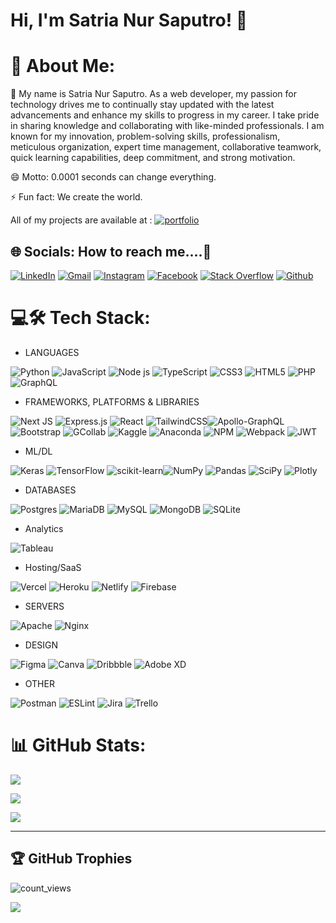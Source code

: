 

# Hi, I'm Satria Nur Saputro! 👋
# 💫 About Me:
🧠 My name is Satria Nur Saputro. As a web developer, my passion for technology drives me to continually stay updated with the latest advancements and enhance my skills to progress in my career. I take pride in sharing knowledge and collaborating with like-minded professionals. I am known for my innovation, problem-solving skills, professionalism, meticulous organization, expert time management, collaborative teamwork, quick learning capabilities, deep commitment, and strong motivation.

😄 Motto: 0.0001 seconds can change everything.

⚡️ Fun fact: We create the world.

All of my projects are available at :  [![portfolio](https://img.shields.io/badge/my_portfolio-000?style=for-the-badge&logo=ko-fi&logoColor=white)](https://github.com/Jkenyut?tab=repositories)

## 🌐 Socials: How to reach me....🔗
[![LinkedIn](https://img.shields.io/badge/LinkedIn-0077B5?style=for-the-badge&logo=linkedin&logoColor=white)](https://linkedin.com/in/satrianursaputro)
[![Gmail](https://img.shields.io/badge/Gmail-D14836?style=for-the-badge&logo=gmail&logoColor=white)](mailto:satrianursaputro06@gmail.com)
[![Instagram](https://img.shields.io/badge/Instagram-E4405F?style=for-the-badge&logo=instagram&logoColor=white)](https://instagram.com/satrianursaputro)
[![Facebook](https://img.shields.io/badge/Facebook-1877F2?style=for-the-badge&logo=facebook&logoColor=white)](https://facebook.com/satrianursaputro) 
[![Stack Overflow](https://img.shields.io/badge/Stack_Overflow-FE7A16?style=for-the-badge&logo=stack-overflow&logoColor=white)](https://stackoverflow.com/users/21438900)
[![Github](https://img.shields.io/badge/GitHub-100000?style=for-the-badge&logo=github&logoColor=white)](https://github.com/Jkenyut)

# 💻🛠 Tech Stack:

- LANGUAGES

 ![Python](https://img.shields.io/badge/python-3670A0?style=for-the-badge&logo=python&logoColor=ffdd54) ![JavaScript](https://img.shields.io/badge/javascript-%23323330.svg?style=for-the-badge&logo=javascript&logoColor=%23F7DF1E) ![Node js](https://img.shields.io/badge/Node.js-43853D?style=for-the-badge&logo=node.js&logoColor=white)
![TypeScript](https://img.shields.io/badge/typescript-%23007ACC.svg?style=for-the-badge&logo=typescript&logoColor=white) ![CSS3](https://img.shields.io/badge/css3-%231572B6.svg?style=for-the-badge&logo=css3&logoColor=white) ![HTML5](https://img.shields.io/badge/html5-%23E34F26.svg?style=for-the-badge&logo=html5&logoColor=white) 
![PHP](https://img.shields.io/badge/PHP-777BB4?style=for-the-badge&logo=php&logoColor=white)
 ![GraphQL](https://img.shields.io/badge/-GraphQL-E10098?style=for-the-badge&logo=graphql&logoColor=white)

- FRAMEWORKS, PLATFORMS & LIBRARIES

![Next JS](https://img.shields.io/badge/Next-black?style=for-the-badge&logo=next.js&logoColor=white)  ![Express.js](https://img.shields.io/badge/express.js-%23404d59.svg?style=for-the-badge&logo=express&logoColor=%2361DAFB) 
![React](https://img.shields.io/badge/react-%2320232a.svg?style=for-the-badge&logo=react&logoColor=%2361DAFB) 
![TailwindCSS](https://img.shields.io/badge/Tailwind_CSS-38B2AC?style=for-the-badge&logo=tailwind-css&logoColor=white)![Apollo-GraphQL](https://img.shields.io/badge/-ApolloGraphQL-311C87?style=for-the-badge&logo=apollo-graphql) ![Bootstrap](https://img.shields.io/badge/bootstrap-%23563D7C.svg?style=for-the-badge&logo=bootstrap&logoColor=white) ![GCollab](https://img.shields.io/badge/Colab-F9AB00?style=for-the-badge&logo=googlecolab&color=525252)
![Kaggle](https://img.shields.io/badge/Kaggle-20BEFF?style=for-the-badge&logo=Kaggle&logoColor=white)
![Anaconda](https://img.shields.io/badge/Anaconda-%2344A833.svg?style=for-the-badge&logo=anaconda&logoColor=white) ![NPM](https://img.shields.io/badge/NPM-%23000000.svg?style=for-the-badge&logo=npm&logoColor=white) 
![Webpack](https://img.shields.io/badge/webpack-%238DD6F9.svg?style=for-the-badge&logo=webpack&logoColor=black) ![JWT](https://img.shields.io/badge/JWT-black?style=for-the-badge&logo=JSON%20web%20tokens)

- ML/DL

![Keras](https://img.shields.io/badge/Keras-%23D00000.svg?style=for-the-badge&logo=Keras&logoColor=white) ![TensorFlow](https://img.shields.io/badge/TensorFlow-%23FF6F00.svg?style=for-the-badge&logo=TensorFlow&logoColor=white) ![scikit-learn](https://img.shields.io/badge/scikit--learn-%23F7931E.svg?style=for-the-badge&logo=scikit-learn&logoColor=white)![NumPy](https://img.shields.io/badge/numpy-%23013243.svg?style=for-the-badge&logo=numpy&logoColor=white) ![Pandas](https://img.shields.io/badge/pandas-%23150458.svg?style=for-the-badge&logo=pandas&logoColor=white)  ![SciPy](https://img.shields.io/badge/SciPy-%230C55A5.svg?style=for-the-badge&logo=scipy&logoColor=%white)  ![Plotly](https://img.shields.io/badge/Plotly-%233F4F75.svg?style=for-the-badge&logo=plotly&logoColor=white) 

- DATABASES

![Postgres](https://img.shields.io/badge/postgres-%23316192.svg?style=for-the-badge&logo=postgresql&logoColor=white) ![MariaDB](https://img.shields.io/badge/MariaDB-003545?style=for-the-badge&logo=mariadb&logoColor=white) ![MySQL](https://img.shields.io/badge/mysql-%2300f.svg?style=for-the-badge&logo=mysql&logoColor=white) ![MongoDB](https://img.shields.io/badge/MongoDB-%234ea94b.svg?style=for-the-badge&logo=mongodb&logoColor=white) ![SQLite](https://img.shields.io/badge/sqlite-%2307405e.svg?style=for-the-badge&logo=sqlite&logoColor=white) 	

- Analytics

![Tableau](https://img.shields.io/badge/Tableau-E97627?style=for-the-badge&logo=Tableau&logoColor=white)
- Hosting/SaaS

![Vercel](https://img.shields.io/badge/vercel-%23000000.svg?style=for-the-badge&logo=vercel&logoColor=white) ![Heroku](https://img.shields.io/badge/heroku-%23430098.svg?style=for-the-badge&logo=heroku&logoColor=white) ![Netlify](https://img.shields.io/badge/netlify-%23000000.svg?style=for-the-badge&logo=netlify&logoColor=#00C7B7) ![Firebase](https://img.shields.io/badge/firebase-%23039BE5.svg?style=for-the-badge&logo=firebase) 


- SERVERS

![Apache](https://img.shields.io/badge/apache-%23D42029.svg?style=for-the-badge&logo=apache&logoColor=white) ![Nginx](https://img.shields.io/badge/nginx-%23009639.svg?style=for-the-badge&logo=nginx&logoColor=white) 

- DESIGN

![Figma](https://img.shields.io/badge/figma-%23F24E1E.svg?style=for-the-badge&logo=figma&logoColor=white) ![Canva](https://img.shields.io/badge/Canva-%2300C4CC.svg?style=for-the-badge&logo=Canva&logoColor=white) ![Dribbble](https://img.shields.io/badge/Dribbble-EA4C89?style=for-the-badge&logo=dribbble&logoColor=white) ![Adobe XD](https://img.shields.io/badge/Adobe%20XD-470137?style=for-the-badge&logo=Adobe%20XD&logoColor=#FF61F6) 


- OTHER


![Postman](https://img.shields.io/badge/Postman-FF6C37?style=for-the-badge&logo=postman&logoColor=white) ![ESLint](https://img.shields.io/badge/ESLint-4B3263?style=for-the-badge&logo=eslint&logoColor=white)
![Jira](https://img.shields.io/badge/jira-%230A0FFF.svg?style=for-the-badge&logo=jira&logoColor=white)  ![Trello](https://img.shields.io/badge/Trello-%23026AA7.svg?style=for-the-badge&logo=Trello&logoColor=white)
# 📊 GitHub Stats:
![](https://github-readme-stats.vercel.app/api?username=Jkenyut&theme=dark&hide_border=false&include_all_commits=false&count_private=true)

![](https://github-readme-streak-stats.herokuapp.com/?user=Jkenyut&theme=dark&hide_border=false)

![](https://github-readme-stats.vercel.app/api/top-langs/?username=Jkenyut&theme=dark&hide_border=false&include_all_commits=false&count_private=true&layout=compact)

---

## 🏆 GitHub Trophies 
![count_views](https://visitcount.itsvg.in/api?id=Jkenyut&icon=0&color=0)

![](https://github-profile-trophy.vercel.app/?username=Jkenyut&theme=juicyfresh&no-frame=false&no-bg=true&margin-w=4)

